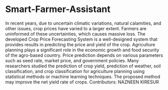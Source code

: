 # Smart-Farmer-Assistant

In recent years, due to uncertain climatic variations, natural calamities, and other issues, crop prices have varied to a larger extent. Farmers are uninformed of these uncertainties, which causes massive loss. The developed Crop Price Forecasting System is a well-designed system that provides results in predicting the price and yield of the crop.  Agriculture planning plays a significant role in the economic growth and food security of the agro-based country. Price prediction depends on various parameters such as seed rate, market price, and government policies. Many researchers studied the prediction of crop yield, prediction of weather, soil classification, and crop classification for agriculture planning using statistical methods or machine learning techniques. The proposed method may improve the net yield rate of crops.
Contributors:
NAZNEEN KIRESUR
